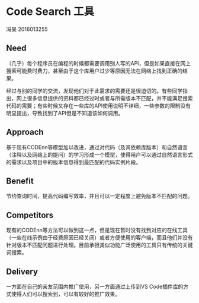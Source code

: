 # Code Search 工具

冯昊 2016013255

## Need

（几乎）每个程序员在编程的时候都需要调用别人写的API，但是如果直接在网上搜索可能费时费力，甚至由于这个库用户过少等原因无法在网络上找到正确的结果。

经过与别的同学的交流，发现他们对于此需求的需要还是很迫切的。有些同学指出，网上很多信息提供的资料都已经过时或者与所需版本不匹配，并不能满足搜索代码的需要；有些时候又存在一些库的API使用说明不详细，一些参数的限制没有明显提出，导致找到了API但是不知道该如何调用。

## Approach

基于现有CODEnn等模型加以改进，通过对代码（及其依赖库版本）和自然语言（注释以及网络上的提问）的学习形成一个模型，使得用户可以通过自然语言形式的需求以及项目中的版本信息得到最匹配的代码实例片段。

## Benefit

节约查询时间，提高代码编写效率，并且可以一定程度上避免版本不匹配的问题。

## Competitors

现有的CODEnn等方法可以做到这一点，但是现在暂时没有找到对应的在线工具（一些在线示例由于经费原因已经关闭）或者方便使用的客户端，而且他们并没有针对版本不匹配问题进行处理。目前承担类似功能广泛使用的工具只有传统的关键词搜索。

## Delivery

一方面在自己的亲友范围内推广使用，另一方面通过上传到VS Code插件库的方式使得人们可以搜索到，可以有较好的推广效果。